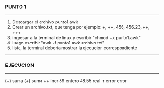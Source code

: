 ### PUNTO 1
--- 
1. Descargar el archivo punto1.awk
2. Crear un archivo.txt, que tenga por ejemplo: +, ++, 456, 456.23, ++, +++
3. ingresar a la terminal de linux y escribir "chmod +x punto1.awk"
4. luego escribir "awk -f punto1.awk archivo.txt"
5. listo, la terminal deberia mostrar la ejecucion correspondiente
---
### EJECUCION
---
(+) suma
(+) suma
++ incr
89 entero
48.55 real
rr error
 error

